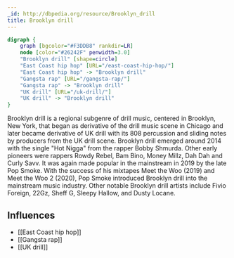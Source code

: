 ```yaml
---
_id: http://dbpedia.org/resource/Brooklyn_drill
title: Brooklyn drill
---
```


```dot
digraph {
	graph [bgcolor="#F3DDB8" rankdir=LR]
	node [color="#26242F" penwidth=3.0]
	"Brooklyn drill" [shape=circle]
	"East Coast hip hop" [URL="/east-coast-hip-hop/"]
	"East Coast hip hop" -> "Brooklyn drill"
	"Gangsta rap" [URL="/gangsta-rap/"]
	"Gangsta rap" -> "Brooklyn drill"
	"UK drill" [URL="/uk-drill/"]
	"UK drill" -> "Brooklyn drill"
}
```

Brooklyn drill is a regional subgenre of drill music, centered in Brooklyn, New York, that began as derivative of the drill music scene in Chicago and later became derivative of UK drill with its 808 percussion and sliding notes by producers from the UK drill scene. Brooklyn drill emerged around 2014 with the single "Hot Nigga" from the rapper Bobby Shmurda. Other early pioneers were rappers Rowdy Rebel, Bam Bino, Money Millz, Dah Dah and Curly Savv. It was again made popular in the mainstream in 2019 by the late Pop Smoke. With the success of his mixtapes Meet the Woo (2019) and Meet the Woo 2 (2020), Pop Smoke introduced Brooklyn drill into the mainstream music industry. Other notable Brooklyn drill artists include Fivio Foreign, 22Gz, Sheff G, Sleepy Hallow, and Dusty Locane.

## Influences
- [[East Coast hip hop]]
- [[Gangsta rap]]
- [[UK drill]]
